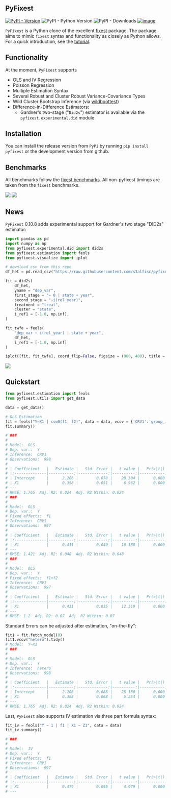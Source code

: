 ## PyFixest

[![PyPI - Version](https://img.shields.io/pypi/v/pyfixest.svg)](https://pypi.org/project/pyfixest/)
![PyPI - Python Version](https://img.shields.io/pypi/pyversions/pyfixest.svg)
![PyPI - Downloads](https://img.shields.io/pypi/dm/pyfixest)
[![image](https://codecov.io/gh/s3alfisc/pyfixest/branch/master/graph/badge.svg)](https://codecov.io/gh/s3alfisc/pyfixest)

`PyFixest` is a Python clone of the excellent [fixest](https://github.com/lrberge/fixest) package. The package aims to mimic `fixest` syntax and functionality as closely as Python allows. For a quick introduction, see the [tutorial](https://s3alfisc.github.io/pyfixest/tutorial/).

## Functionality

At the moment, `PyFixest` supports

- OLS and IV Regression
- Poisson Regression
- Multiple Estimation Syntax
- Several Robust and Cluster Robust Variance-Covariance Types
- Wild Cluster Bootstrap Inference (via [wildboottest](https://github.com/s3alfisc/wildboottest))
- Difference-in-Difference Estimators:
  - Gardner's two-stage ("`Did2s`") estimator is available via the `pyfixest.experimental.did` module

## Installation

You can install the release version from `PyPi` by running `pip install pyfixest` or the development version from github.

## Benchmarks

All benchmarks follow the [fixest benchmarks](https://github.com/lrberge/fixest/tree/master/_BENCHMARK). All non-pyfixest timings are taken from the `fixest` benchmarks.

![](./benchmarks/lets-plot-images/benchmarks_ols.svg)
![](./benchmarks/lets-plot-images/benchmarks_poisson.svg)


## News

`PyFixest` 0.10.8 adds experimental support for Gardner's two stage "DID2s" estimator:

```py
import pandas as pd
import numpy as np
from pyfixest.experimental.did import did2s
from pyfixest.estimation import feols
from pyfixest.visualize import iplot

# download csv from this repo
df_het = pd.read_csv("https://raw.githubusercontent.com/s3alfisc/pyfixest/master/pyfixest/experimental/data/df_het.csv")

fit = did2s(
    df_het,
    yname = "dep_var",
    first_stage = "~ 0 | state + year",
    second_stage = "~i(rel_year)",
    treatment = "treat",
    cluster = "state",
    i_ref1 = [-1.0, np.inf],
)

fit_twfe = feols(
    "dep_var ~ i(rel_year) | state + year",
    df_het,
    i_ref1 = [-1.0, np.inf]
)

iplot([fit, fit_twfe], coord_flip=False, figsize = (900, 400), title = "TWFE vs DID2S")
```
![](./figures/event_study.svg)

## Quickstart

```python
from pyfixest.estimation import feols
from pyfixest.utils import get_data

data = get_data()

# OLS Estimation
fit = feols("Y~X1 | csw0(f1, f2)", data = data, vcov = {'CRV1':'group_id'})
fit.summary()

# ###
#
# Model:  OLS
# Dep. var.:  Y
# Inference:  CRV1
# Observations:  998
#
# | Coefficient   |   Estimate |   Std. Error |   t value |   Pr(>|t|) |   2.5 % |   97.5 % |
# |:--------------|-----------:|-------------:|----------:|-----------:|--------:|---------:|
# | Intercept     |      2.206 |        0.078 |    28.304 |      0.000 |   2.043 |    2.370 |
# | X1            |      0.358 |        0.051 |     6.962 |      0.000 |   0.250 |    0.466 |
# ---
# RMSE: 1.765  Adj. R2: 0.024  Adj. R2 Within: 0.024
# ###
#
# Model:  OLS
# Dep. var.:  Y
# Fixed effects:  f1
# Inference:  CRV1
# Observations:  997
#
# | Coefficient   |   Estimate |   Std. Error |   t value |   Pr(>|t|) |   2.5 % |   97.5 % |
# |:--------------|-----------:|-------------:|----------:|-----------:|--------:|---------:|
# | X1            |      0.411 |        0.040 |    10.188 |      0.000 |   0.326 |    0.495 |
# ---
# RMSE: 1.421  Adj. R2: 0.048  Adj. R2 Within: 0.048
# ###
#
# Model:  OLS
# Dep. var.:  Y
# Fixed effects:  f1+f2
# Inference:  CRV1
# Observations:  997
#
# | Coefficient   |   Estimate |   Std. Error |   t value |   Pr(>|t|) |   2.5 % |   97.5 % |
# |:--------------|-----------:|-------------:|----------:|-----------:|--------:|---------:|
# | X1            |      0.431 |        0.035 |    12.319 |      0.000 |   0.358 |    0.505 |
# ---
# RMSE: 1.2  Adj. R2: 0.07  Adj. R2 Within: 0.07

```

Standard Errors can be adjusted after estimation, "on-the-fly":

```python
fit1 = fit.fetch_model(0)
fit1.vcov("hetero").tidy()
# Model:  Y~X1
# ###
#
# Model:  OLS
# Dep. var.:  Y
# Inference:  hetero
# Observations:  998
#
# | Coefficient   |   Estimate |   Std. Error |   t value |   Pr(>|t|) |   2.5 % |   97.5 % |
# |:--------------|-----------:|-------------:|----------:|-----------:|--------:|---------:|
# | Intercept     |      2.206 |        0.088 |    25.180 |      0.000 |   2.034 |    2.378 |
# | X1            |      0.358 |        0.068 |     5.254 |      0.000 |   0.224 |    0.491 |
# ---
# RMSE: 1.765  Adj. R2: 0.024  Adj. R2 Within: 0.024
```

Last, `PyFixest` also supports IV estimation via three part formula syntax:

```py
fit_iv = feols("Y ~ 1 | f1 | X1 ~ Z1", data = data)
fit_iv.summary()

# ###
#
# Model:  IV
# Dep. var.:  Y
# Fixed effects:  f1
# Inference:  CRV1
# Observations:  997
#
# | Coefficient   |   Estimate |   Std. Error |   t value |   Pr(>|t|) |   2.5 % |   97.5 % |
# |:--------------|-----------:|-------------:|----------:|-----------:|--------:|---------:|
# | X1            |      0.479 |        0.096 |     4.979 |      0.000 |   0.282 |    0.676 |
# ---
```